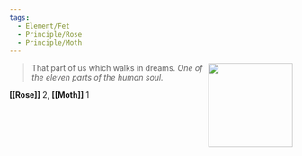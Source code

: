 ```yaml
---
tags:
  - Element/Fet
  - Principle/Rose
  - Principle/Moth
---
```


<div style="float: right; padding-left: 10px;"><img src="/Elements of the Soul/files/fet.png" width=150 width=100 style="margin:0" /></div>

> That part of us which walks in dreams. *One of the eleven parts of the human soul.*

**[[Rose]]** 2, **[[Moth]]** 1